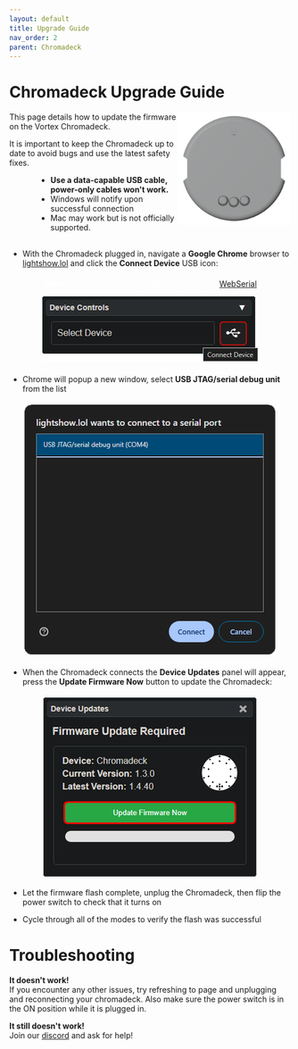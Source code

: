 ```yaml
---
layout: default
title: Upgrade Guide
nav_order: 2
parent: Chromadeck
---
```


# Chromadeck Upgrade Guide

<img src="assets/images/Chromadeck-Render.png" style="max-width: 250px; width: 40%; float: right">

This page details how to update the firmware on the Vortex Chromadeck.

It is important to keep the Chromadeck up to date to avoid bugs and use the latest safety fixes.

<div style="margin-left: 50px; margin-right: 50px; margin-bottom: 30px;" markdown="1">

- **Use a data-capable USB cable, power-only cables won't work.**
- Windows will notify upon successful connection
- Mac may work but is not officially supported.

</div>

 - With the Chromadeck plugged in, navigate a **Google Chrome** browser to [lightshow.lol](https://lightshow.lol) and click the **Connect Device** USB icon:

<div style="text-align: center; margin: 20px">
  <p style="color:white;"><b>Note:</b>
  Other browsers may work if they support <a href="https://developer.mozilla.org/en-US/docs/Web/API/Web_Serial_API#browser_compatibility">WebSerial</a></p>
  <img src="assets/images/connect-device.png">
</div>

 - Chrome will popup a new window, select **USB JTAG/serial debug unit** from the list

<div style="text-align: center; margin: 20px">
  <img src="assets/images/connect-chromadeck-serialport.png">
</div>

 - When the Chromadeck connects the **Device Updates** panel will appear, press the **Update Firmware Now** button to update the Chromadeck:

<div style="text-align: center; margin: 20px; display:flex; flex-direction: column; align-items: center;">
  <img src="assets/images/chromadeck-firmware-update.png">
</div>  

 - Let the firmware flash complete, unplug the Chromadeck, then flip the power switch to check that it turns on
&nbsp; 

 - Cycle through all of the modes to verify the flash was successful

# Troubleshooting

**It doesn't work!**  
If you encounter any other issues, try refreshing to page and unplugging and reconnecting your chromadeck. Also make sure the power switch is in the ON position while it is plugged in.

**It still doesn't work!**  
Join our [discord](https://discord.gg/4R9at8S8Sn) and ask for help!
